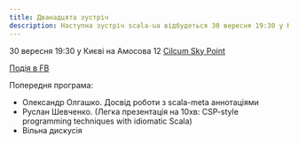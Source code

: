 ```yaml
---
title: Дванадцята зустріч
description: Наступна зустріч scala-ua відбудеться 30 вересня 19:30 у Києві на Амосова 12 
---
```


  30 вересня 19:30 у Києві на Амосова 12 [Cilcum Sky Point](https://www.google.com.ua/maps/place/Ciklum/@50.422364,30.505954,15z/data=!4m12!1m6!3m5!1s0x0:0xad9dadb299206c83!2sCiklum!8m2!3d50.422364!4d30.505954!3m4!1s0x0:0xad9dadb299206c83!8m2!3d50.422364!4d30.505954!6m1!1e1) 

  [Подія в FB](https://www.facebook.com/events/1726358827624981/)

Попередня програма:

 * Олександр Олгашко. Досвід роботи з scala-meta аннотаціями
 * Руслан Шевченко. (Легка презентація на 10хв: CSP-style programming techniques with idiomatic Scala) 
 * Вільна дискусія
 


